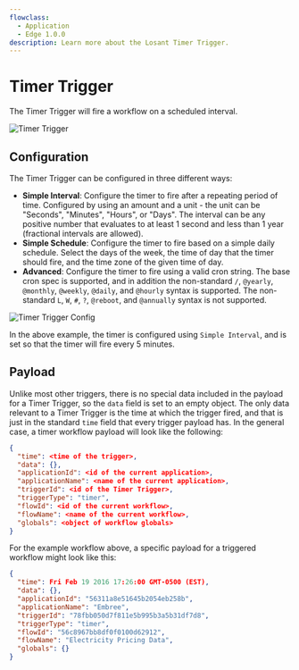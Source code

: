 ```yaml
---
flowclass:
  - Application
  - Edge 1.0.0
description: Learn more about the Losant Timer Trigger.
---
```


# Timer Trigger

The Timer Trigger will fire a workflow on a scheduled interval.

![Timer Trigger](/images/workflows/triggers/timer-trigger.png "Timer Trigger")

## Configuration

The Timer Trigger can be configured in three different ways:

* **Simple Interval**: Configure the timer to fire after a repeating period of time. Configured by using an amount and a unit - the unit can be "Seconds", "Minutes", "Hours", or "Days". The interval can be any positive number that evaluates to at least 1 second and less than 1 year (fractional intervals are allowed).
* **Simple Schedule**: Configure the timer to fire based on a simple daily schedule. Select the days of the week, the time of day that the timer should fire, and the time zone of the given time of day.
* **Advanced**: Configure the timer to fire using a valid cron string. The base cron spec is supported, and in addition the non-standard `/`, `@yearly`, `@monthly`, `@weekly`, `@daily`, and `@hourly` syntax is supported. The non-standard `L`, `W`, `#`, `?`, `@reboot`, and `@annually` syntax is not supported.

![Timer Trigger Config](/images/workflows/triggers/timer-trigger-config.png "Timer Trigger Config")

In the above example, the timer is configured using `Simple Interval`, and is set so that the timer will fire every 5 minutes.

## Payload

Unlike most other triggers, there is no special data included in the payload for a Timer Trigger, so the `data` field is set to an empty object. The only data relevant to a Timer Trigger is the time at which the trigger fired, and that is just in the standard `time` field that every trigger payload has. In the general case, a timer workflow payload will look like the following:

```json
{
  "time": <time of the trigger>,
  "data": {},
  "applicationId": <id of the current application>,
  "applicationName": <name of the current application>,
  "triggerId": <id of the Timer Trigger>,
  "triggerType": "timer",
  "flowId": <id of the current workflow>,
  "flowName": <name of the current workflow>,
  "globals": <object of workflow globals>
}
```

For the example workflow above, a specific payload for a triggered workflow might look like this:

```json
{
  "time": Fri Feb 19 2016 17:26:00 GMT-0500 (EST),
  "data": {},
  "applicationId": "56311a8e51645b2054eb258b",
  "applicationName": "Embree",
  "triggerId": "78fbb050d7f811e5b995b3a5b31df7d8",
  "triggerType": "timer",
  "flowId": "56c8967bb8df0f0100d62912",
  "flowName": "Electricity Pricing Data",
  "globals": {}
}
```
